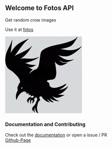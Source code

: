 ## Welcome to Fotos API

Get random crow images

Use it at [fotos](https://crowfotos.glitch.me/craw) 

<img src="https://raw.githubusercontent.com/blacksmithop/fotos/master/static/cover.gif" alt="crow" width="250" height="250">

### Documentation and Contributing

Check out the [documentation](https://github.com/blacksmithop/fotos/wiki/How-to-use) or open a issue / PR\
[Github-Page](https://blacksmithop.github.io/fotos/)
